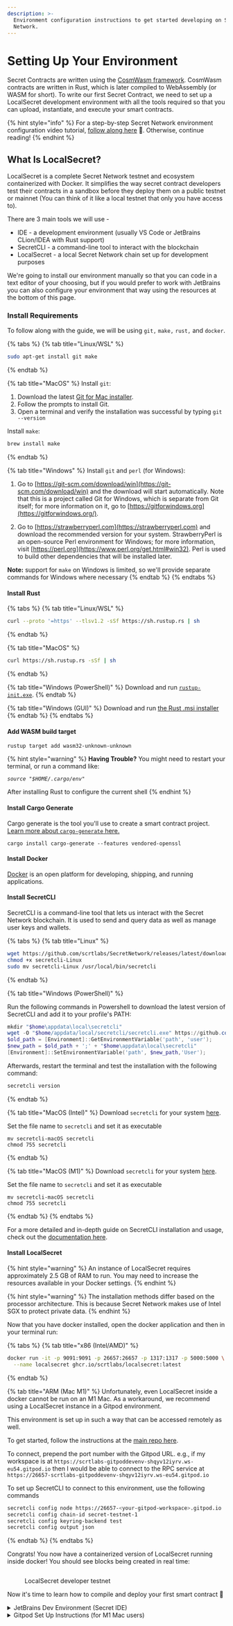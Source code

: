 ```yaml
---
description: >-
  Environment configuration instructions to get started developing on Secret
  Network.
---
```


# Setting Up Your Environment

Secret Contracts are written using the [CosmWasm framework](https://book.cosmwasm.com/). CosmWasm contracts are written in Rust, which is later compiled to WebAssembly (or WASM for short). To write our first Secret Contract, we need to set up a LocalSecret development environment with all the tools required so that you can upload, instantiate, and execute your smart contracts.

{% hint style="info" %}
For a step-by-step Secret Network environment configuration video tutorial, [follow along here](https://www.youtube.com/watch?v=m64c\_3fui3o\&ab\_channel=SecretNetwork) 🎥. Otherwise, continue reading!
{% endhint %}

## What Is LocalSecret? <a href="#what-is-localsecret" id="what-is-localsecret"></a>

LocalSecret is a complete Secret Network testnet and ecosystem containerized with Docker. It simplifies the way secret contract developers test their contracts in a sandbox before they deploy them on a public testnet or mainnet (You can think of it like a local testnet that only you have access to).

There are 3 main tools we will use -

* IDE - a development environment (usually VS Code or JetBrains CLion/IDEA with Rust support)
* SecretCLI - a command-line tool to interact with the blockchain
* LocalSecret - a local Secret Network chain set up for development purposes

We're going to install our environment manually so that you can code in a text editor of your choosing, but if you would prefer to work with JetBrains you can also configure your environment that way using the resources at the bottom of this page.

### Install Requirements

To follow along with the guide, we will be using `git,` `make,` `rust,` and `docker`.

{% tabs %}
{% tab title="Linux/WSL" %}
```bash
sudo apt-get install git make
```
{% endtab %}

{% tab title="MacOS" %}
Install `git`:

1. Download the latest [Git for Mac installer](https://sourceforge.net/projects/git-osx-installer/files/).
2. Follow the prompts to install Git.
3. Open a terminal and verify the installation was successful by typing `git --version`

Install `make`:

```bash
brew install make
```
{% endtab %}

{% tab title="Windows" %}
Install `git` and `perl` (for Windows):

1. Go to [https://git-scm.com/download/win](https://git-scm.com/download/win) and the download will start automatically. Note that this is a project called Git for Windows, which is separate from Git itself; for more information on it, go to [https://gitforwindows.org](https://gitforwindows.org/).

2. Go to [https://strawberryperl.com](https://strawberryperl.com) and download the recommended version for your system. StrawberryPerl is an open-source Perl environment for Windows; for more information, visit [https://perl.org](https://www.perl.org/get.html#win32). Perl is used to build other dependencies that will be installed later.

**Note:** support for `make` on Windows is limited, so we'll provide separate commands for Windows where necessary
{% endtab %}
{% endtabs %}

#### Install Rust

{% tabs %}
{% tab title="Linux/WSL" %}
```bash
curl --proto '=https' --tlsv1.2 -sSf https://sh.rustup.rs | sh
```
{% endtab %}

{% tab title="MacOS" %}
```bash
curl https://sh.rustup.rs -sSf | sh
```
{% endtab %}

{% tab title="Windows (PowerShell)" %}
Download and run [`rustup-init.exe`](https://static.rust-lang.org/rustup/dist/i686-pc-windows-gnu/rustup-init.exe).
{% endtab %}

{% tab title="Windows (GUI)" %}
Download and run [the Rust .msi installer](https://static.rust-lang.org/dist/rust-1.68.2-x86_64-pc-windows-msvc.msi)
{% endtab %}
{% endtabs %}

#### Add WASM build target

```
rustup target add wasm32-unknown-unknown
```

{% hint style="warning" %}
**Having Trouble?** You might need to restart your terminal, or run a command like:

_`source "$HOME/.cargo/env"`_

After installing Rust to configure the current shell
{% endhint %}

#### Install Cargo Generate

Cargo generate is the tool you'll use to create a smart contract project. [Learn more about `cargo-generate` here.](https://doc.rust-lang.org/cargo)

```
cargo install cargo-generate --features vendored-openssl
```

#### Install Docker

[Docker](https://docs.docker.com/get-docker/) is an open platform for developing, shipping, and running applications.

#### Install SecretCLI

SecretCLI is a command-line tool that lets us interact with the Secret Network blockchain. It is used to send and query data as well as manage user keys and wallets.

{% tabs %}
{% tab title="Linux" %}
```bash
wget https://github.com/scrtlabs/SecretNetwork/releases/latest/download/secretcli-Linux
chmod +x secretcli-Linux
sudo mv secretcli-Linux /usr/local/bin/secretcli
```
{% endtab %}

{% tab title="Windows (PowerShell)" %}

Run the following commands in Powershell to download the latest version of SecretCLI and add it to your profile's PATH:

```powershell
mkdir "$home\appdata\local\secretcli"
wget -O "$home/appdata/local/secretcli/secretcli.exe" https://github.com/scrtlabs/SecretNetwork/releases/latest/download/secretcli-Windows
$old_path = [Environment]::GetEnvironmentVariable('path', 'user');
$new_path = $old_path + ';' + "$home\appdata\local\secretcli"
[Environment]::SetEnvironmentVariable('path', $new_path,'User');
```

Afterwards, restart the terminal and test the installation with the following command:

```powershell
secretcli version
```

{% endtab %}

{% tab title="MacOS (Intel)" %}
Download `secretcli` for your system [here](https://github.com/scrtlabs/SecretNetwork/releases/latest/download/secretcli-macOS).

Set the file name to `secretcli` and set it as executable

```
mv secretcli-macOS secretcli
chmod 755 secretcli
```
{% endtab %}

{% tab title="MacOS (M1)" %}
Download `secretcli` for your system [here](https://github.com/scrtlabs/SecretNetwork/releases/latest/download/secretcli-MacOS-arm64).

Set the file name to `secretcli` and set it as executable

```
mv secretcli-macOS secretcli
chmod 755 secretcli
```
{% endtab %}
{% endtabs %}

For a more detailed and in-depth guide on SecretCLI installation and usage, check out the [documentation here](https://docs.scrt.network/secret-network-documentation/development/tools-and-libraries/secret-cli/install).

#### Install LocalSecret

{% hint style="warning" %}
An instance of LocalSecret requires approximately 2.5 GB of RAM to run. You may need to increase the resources available in your Docker settings.
{% endhint %}

{% hint style="warning" %}
The installation methods differ based on the processor architecture. This is because Secret Network makes use of Intel SGX to protect private data.
{% endhint %}

Now that you have docker installed, open the docker application and then in your terminal run:

{% tabs %}
{% tab title="x86 (Intel/AMD)" %}
```bash
docker run -it -p 9091:9091 -p 26657:26657 -p 1317:1317 -p 5000:5000 \
  --name localsecret ghcr.io/scrtlabs/localsecret:latest
```
{% endtab %}

{% tab title="ARM (Mac M1)" %}
Unfortunately, even LocalSecret inside a docker cannot be run on an M1 Mac. As a workaround, we recommend using a LocalSecret instance in a Gitpod environment.

This environment is set up in such a way that can be accessed remotely as well.

To get started, follow the instructions at the [main repo here](https://github.com/scrtlabs/GitpodLocalSecret).

To connect, prepend the port number with the Gitpod URL. e.g., if my workspace is at `https://scrtlabs-gitpoddevenv-shqyv12iyrv.ws-eu54.gitpod.io` then I would be able to connect to the RPC service at `https://26657-scrtlabs-gitpoddevenv-shqyv12iyrv.ws-eu54.gitpod.io`

To set up SecretCLI to connect to this environment, use the following commands

```bash
secretcli config node https://26657-<your-gitpod-workspace>.gitpod.io
secretcli config chain-id secret-testnet-1
secretcli config keyring-backend test
secretcli config output json
```
{% endtab %}
{% endtabs %}

Congrats! You now have a containerized version of LocalSecret running inside docker! You should see blocks being created in real time:

<figure><img src="../../.gitbook/assets/LocalSecret.png" alt=""><figcaption><p>LocalSecret developer testnet</p></figcaption></figure>

Now it's time to learn how to compile and deploy your first smart contract 🎉

<details>

<summary>JetBrains Dev Environment (Secret IDE)</summary>

The amazing folks at [Digiline](https://www.digiline.io) created a prebuilt containerized environment containing an IDE (IntelliJ IDEA) that contains everything you need to get started. If you're comfortable with JetBrains IDEs, this may be a good choice for you.

To complement Secret IDE, we will set up another docker container with LocalSecret, where we will deploy our contracts to test and play around with.

To get started, visit [https://github.com/digiline-io/Secret-IDE-Plugin](https://github.com/digiline-io/Secret-IDE-Plugin), or just go for it and run the IDE from docker:

`docker run -p 8888:8888 -it ghcr.io/digiline-io/secret-ide:0.0.8`

Then after a few seconds you will be able to access your in-browser IDE at [https://localhost:8888](https://localhost:8888).

Once the environment loads, clone the repository from [https://github.com/scrtlabs/secret-template](https://github.com/scrtlabs/secret-template)

Secret IDE has built-in support for both the Pulsar testnet and mainnet, but for the purposes of this guide we will be using the SecretCLI via terminal.

Secret-IDE is also available as a plugin for IDEA, so you can just install it from the marketplace.

Lastly, it will be helpful to configure SecretCLI by using the included "Configure secretcli" command which will set up SecretCLI to target the public testnet

</details>

<details>

<summary>Gitpod Set Up Instructions (for M1 Mac users)</summary>

LocalSecret cannot be run on an M1 Mac.

To know whether you have a Mac with an M1 chip or an Intel chip, click on the Apple logo located in the lefthand corner of your desktop and navigate to **About This Mac/Overview,** and confirm whether the processor is M1 or Intel. If you have an Intel chip, you can run LocalSecret in docker, otherwise, proceed with these set up instructions to learn how to [run LocalSecret in Gitpod](https://github.com/scrtlabs/GitpodLocalSecret).

1. Run an instance of LocalSecret in Gitpod by [clicking here](https://gitpod.io/#https://github.com/scrtlabs/GitpodLocalSecret).
2. Gitpod will automatically create a workspace and ask if you want to open it in your text editor. It will then prompt you to allow an extension to open the URI. Select "Open" to proceed.
3. If you don't have a registered SSH public key for your computer in your Gitpod account, it will ask you to copy a temporary password to use until you restart the workspace at a later date. Copy the password.
4. Enter the password you copied in your text editor to finish setting up the SSH host connection.
5. Congrats! You have successfully set up an instance of LocalSecret in Gitpod which you can use for testing your smart contracts.

</details>

##
